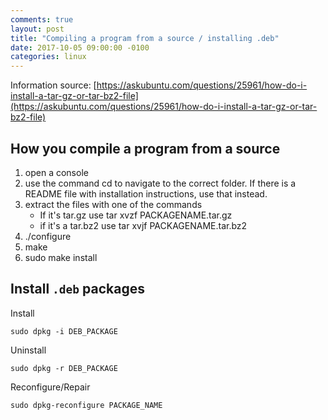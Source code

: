 ```yaml
---
comments: true
layout: post
title: "Compiling a program from a source / installing .deb"
date: 2017-10-05 09:00:00 -0100
categories: linux
---
```

Information source: [https://askubuntu.com/questions/25961/how-do-i-install-a-tar-gz-or-tar-bz2-file](https://askubuntu.com/questions/25961/how-do-i-install-a-tar-gz-or-tar-bz2-file)
## How you compile a program from a source
1. open a console
2. use the command cd to navigate to the correct folder. If there is a README file with installation instructions, use that instead.
3. extract the files with one of the commands
    * If it's tar.gz use tar xvzf PACKAGENAME.tar.gz
    * if it's a tar.bz2 use tar xvjf PACKAGENAME.tar.bz2
4. ./configure
5. make
6. sudo make install

## Install `.deb` packages
Install 
```
sudo dpkg -i DEB_PACKAGE
```

Uninstall 
```
sudo dpkg -r DEB_PACKAGE
```

Reconfigure/Repair
```
sudo dpkg-reconfigure PACKAGE_NAME
```
